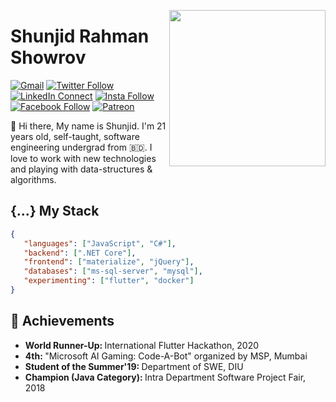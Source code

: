 <a target="_blank" href="https://shunjid.github.io"><img width="250" align="right" src="https://media.giphy.com/media/KzKDpvEtLcQeh6gC9z/giphy.gif"></a>

# Shunjid Rahman Showrov

[![Gmail](https://img.shields.io/badge/%20-Send%20Mail-black?color=14171A&labelColor=ef5350&logo=gmail&logoColor=ffffff)](mailto:shunjid35-1862@diu.edu.bd?subject=From%20GitHub&cc=shunjid.se@gmail.com&body=Hi,%20there.%20Found%20you%20from%20GitHub.)
[![Twitter Follow](https://img.shields.io/badge/dynamic/json.svg?color=14171A&labelColor=37474f&logo=twitter&logoColor=4fc3f7&label=&query=%24[0].followers_count&url=https%3A%2F%2Fcdn.syndication.twimg.com%2Fwidgets%2Ffollowbutton%2Finfo.json%3Fscreen_names%3D_shunjid&suffix=%20Followers)](https://twitter.com/_shunjid)
[![LinkedIn Connect](https://img.shields.io/badge/%20-Connect-black?color=14171A&labelColor=212121&logo=linkedin&logoColor=ffffff)](https://www.linkedin.com/in/shunjid/)
[![Insta Follow](https://img.shields.io/badge/%20-Follow-black?color=14171A&labelColor=d81b60&logo=instagram&logoColor=ffffff)](https://www.instagram.com/_shunjid/)
[![Facebook Follow](https://img.shields.io/badge/%20-Connect-black?color=14171A&labelColor=1976d2&logo=facebook&logoColor=ffffff)](https://www.facebook.com/shunjid/)
[![Patreon](https://img.shields.io/badge/%20-Support-black?color=14171A&labelColor=04945c&logo=patreon&logoColor=ffffff)](https://www.patreon.com/shunjid)


:wave: Hi there, My name is Shunjid. I'm 21 years old, self-taught, software engineering undergrad from 🇧🇩. I love to work with new technologies and playing with data-structures & algorithms.

## {...} My Stack

```json
{
   "languages": ["JavaScript", "C#"],
   "backend": [".NET Core"],
   "frontend": ["materialize", "jQuery"],
   "databases": ["ms-sql-server", "mysql"],
   "experimenting": ["flutter", "docker"]
}
```
## :tada: Achievements

<ul>
  <li>
     <b>World Runner-Up: </b> International Flutter Hackathon, 2020
   </li> 
   <li>
     <b>4th: </b> "Microsoft AI Gaming: Code-A-Bot" organized by MSP, Mumbai
   </li>
   <li>
     <b>Student of the Summer'19: </b> Department of SWE, DIU
   </li>
   <li>
     <b>Champion (Java Category): </b> Intra Department Software Project Fair, 2018
   </li>
</ul>
